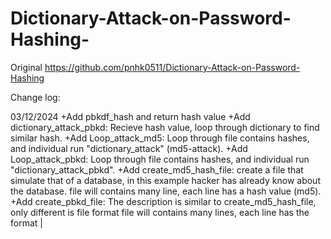 # Dictionary-Attack-on-Password-Hashing-

Original https://github.com/pnhk0511/Dictionary-Attack-on-Password-Hashing

Change log:

03/12/2024
+Add pbkdf_hash and return hash value
+Add dictionary_attack_pbkd: Recieve hash value, loop through dictionary to find similar hash.
+Add Loop_attack_md5: Loop through file contains hashes, and individual run "dictionary_attack" (md5-attack).
+Add Loop_attack_pbkd: Loop through file contains hashes, and individual run "dictionary_attack_pbkd".
+Add create_md5_hash_file: create a file that simulate that of a database, in this example hacker has already know about the database.
file will contains many line, each line has a hash value (md5).
+Add create_pbkd_file: The description is similar to create_md5_hash_file, only different is file format
file will contains many lines, each line has the format <hash>|<salt>